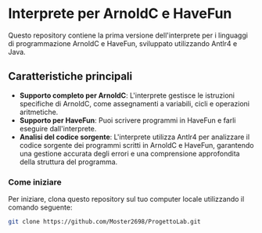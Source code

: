 # Interprete per ArnoldC e HaveFun
Questo repository contiene la prima versione dell'interprete per i linguaggi di programmazione ArnoldC e HaveFun, sviluppato utilizzando Antlr4 e Java.

## Caratteristiche principali
* **Supporto completo per ArnoldC**: L'interprete gestisce le istruzioni specifiche di ArnoldC, come assegnamenti a variabili, cicli e operazioni aritmetiche.
* **Supporto per HaveFun**: Puoi scrivere programmi in HaveFun e farli eseguire dall'interprete.
* **Analisi del codice sorgente**: L'interprete utilizza Antlr4 per analizzare il codice sorgente dei programmi scritti in ArnoldC e HaveFun, garantendo una gestione accurata degli errori e una comprensione approfondita della struttura del programma.

### Come iniziare
Per iniziare, clona questo repository sul tuo computer locale utilizzando il comando seguente:
```bash
git clone https://github.com/Moster2698/ProgettoLab.git
```
